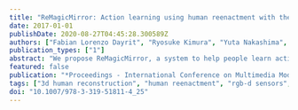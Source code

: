 ```yaml
---
title: "ReMagicMirror: Action learning using human reenactment with the mirror metaphor"
date: 2017-01-01
publishDate: 2020-08-27T04:45:28.300589Z
authors: ["Fabian Lorenzo Dayrit", "Ryosuke Kimura", "Yuta Nakashima", "Ambrosio Blanco", "Hiroshi Kawasaki", "Katsushi Ikeuchi", "Tomokazu Sato", "Naokazu Yokoya"]
publication_types: ["1"]
abstract: "We propose ReMagicMirror, a system to help people learn actions (e.g., martial arts, dances). We first capture the motions of a teacher performing the action to learn, using two RGB-D cameras. Next, we fit a parametric human body model to the depth data and texture it using the color data, reconstructing the teacher's motion and appearance. The learner is then shown the ReMagicMirror system, which acts as a mirror. We overlay the teacher's reconstructed body on top of this mirror in an augmented reality fashion. The learner is able to intuitively manipulate the reconstruction's viewpoint by simply rotating her body, allowing for easy comparisons between the learner and the teacher. We perform a user study to evaluate our system's ease of use, effectiveness, quality, and appeal."
featured: false
publication: "*Proceedings - International Conference on Multimedia Modeling (MMM)*"
tags: ["3d human reconstruction", "human reenactment", "rgb-d sensors", "sensing"]
doi: "10.1007/978-3-319-51811-4_25"
---
```


